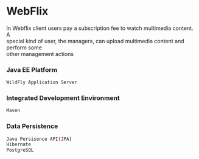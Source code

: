 # WebFlix
In	Webflix	client	users	pay	a	subscription	fee	to	watch	multimedia	content.	A	
special	kind	of	user,	the	managers,	can	upload	multimedia	content	and	perform	some	
other	management	actions

### Java EE Platform
```sh
WildFly Application Server
```

### Integrated Development Environment
```sh
Maven
```

### Data Persistence
```sh
Java Persisence API(JPA)
Hibernate
PostgreSQL
```
